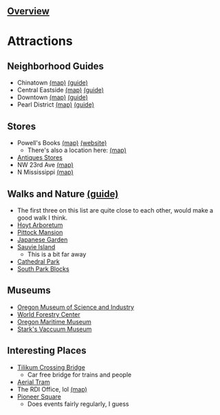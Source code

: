 ## [Overview](./Overview.md)

# Attractions

## Neighborhood Guides
- Chinatown [(map)](https://www.google.com/maps/place/Old+Town,+Portland,+OR/@45.5253147,-122.6770211,1560m/data=!3m2!1e3!4b1!4m5!3m4!1s0x5495a0aa760d4f55:0x832a930e6fa4a44c!8m2!3d45.5259688!4d-122.6744951) [(guide)](https://www.travelportland.com/neighborhoods/old-town-chinatown/)
- Central Eastside [(map)](https://www.google.com/maps/place/Central+Eastside,+Portland,+OR+97214/@45.5165584,-122.6714532,3120m/data=!3m3!1e3!4b1!5s0x54950a686548fdfb:0x7ac22dbbaf8d82c0!4m12!1m6!3m5!1s0x54950b7e8cffd625:0x2d4ba3b3f60092cc!2sPortland+Aerial+Tram+-+Lower+Terminal!8m2!3d45.4992783!4d-122.6709577!3m4!1s0x5495a0a0a7b92725:0x10df280cdb750ec7!8m2!3d45.5165456!4d-122.6626968) [(guide)](https://www.travelportland.com/neighborhoods/central-eastside/)
- Downtown [(map)](https://www.google.com/maps/@45.517855,-122.6740529,2640m/data=!3m1!1e3) [(guide)](https://www.travelportland.com/neighborhoods/downtown/)
- Pearl District [(map)](https://www.google.com/maps/place/Pearl+District,+Portland,+OR/@45.5304531,-122.6893647,15z/data=!3m1!4b1!4m5!3m4!1s0x549509fe42c62a61:0xbf294ba55f24a8a6!8m2!3d45.5300496!4d-122.684412) [(guide)](https://www.travelportland.com/neighborhoods/pearl-district/)

## Stores

- Powell's Books [(map)](https://www.google.com/maps/place/Powell's+City+of+Books/@45.5230669,-122.7020694,14z/data=!4m9!1m2!2m1!1sPowell's+Books!3m5!1s0x54950a03b7b42a07:0x60d8820872cc912f!8m2!3d45.5230654!4d-122.6812454!15sCg5Qb3dlbGwncyBCb29rcyIDiAEBWhAiDnBvd2VsbCdzIGJvb2tzkgEKYm9va19zdG9yZeABAA) [(website)](https://www.powells.com/locations/powells-city-of-books)
	- There's also a location here: [(map)](https://www.google.com/maps/place/Powell's+Books+on+Hawthorne/@45.5148879,-122.6496268,14z/data=!4m9!1m2!2m1!1sPowell's+Books!3m5!1s0x5495a08d84e852e5:0x9696aebb3d5dbf0a!8m2!3d45.5121614!4d-122.6253414!15sCg5Qb3dlbGwncyBCb29rcyIDiAEBWhAiDnBvd2VsbCdzIGJvb2tzkgEKYm9va19zdG9yZeABAA)
- [Antiques Stores](https://www.travelportland.com/attractions/antiquing-portland/)
- NW 23rd Ave [(map)](https://www.google.com/maps/place/NW+23rd+Ave,+Portland,+OR+97210/@45.5316424,-122.6966486,16.5z/data=!4m5!3m4!1s0x549509e569238a95:0x31f30d3d11cf540a!8m2!3d45.5319207!4d-122.698686)
- N Mississippi [(map)](https://www.google.com/maps/place/N+Mississippi+Ave,+Portland,+OR/@45.5579518,-122.6744341,13.75z/data=!4m5!3m4!1s0x5495a7085482a1eb:0xb503cf583c1d41ff!8m2!3d45.561149!4d-122.675996)

## Walks and Nature [(guide)](https://www.travelportland.com/culture/portlands-best-spots-for-fall-color/)

- The first three on this list are quite close to each other, would make a good walk I think.
- [Hoyt Arboretum](https://www.google.com/maps/place/Hoyt+Arboretum/@45.5156836,-122.7178137,17z/data=!3m1!4b1!4m5!3m4!1s0x54950987fa6ec2f1:0x1d78a551ed2727c!8m2!3d45.5156799!4d-122.715625)
- [Pittock Mansion](https://www.google.com/maps/place/Pittock+Mansion/@45.5240397,-122.7172062,15.75z/data=!4m5!3m4!1s0x549509920bd06f53:0xbfea2f6e1ea1c0fa!8m2!3d45.5252061!4d-122.7162689)
- [Japanese Garden](https://www.google.com/maps/place/Portland+Japanese+Garden/@45.5194115,-122.7090681,17z/data=!3m1!4b1!4m5!3m4!1s0x5495098a15edc679:0x9e8cc03627015eed!8m2!3d45.5194078!4d-122.7068794)
- [Sauvie Island](https://www.google.com/maps/place/Portland+Japanese+Garden/@45.5194115,-122.7090681,17z/data=!3m1!4b1!4m5!3m4!1s0x5495098a15edc679:0x9e8cc03627015eed!8m2!3d45.5194078!4d-122.7068794)
	- This is a bit far away
- [Cathedral Park](https://www.google.com/maps/place/Cathedral+Park,+Portland,+OR/@45.5876825,-122.7656079,15z/data=!3m1!4b1!4m5!3m4!1s0x549507fe4a6209b1:0x280136ac66849c76!8m2!3d45.589109!4d-122.7563684)
- [South Park Blocks](https://www.google.com/maps/place/South+Park+Blocks/@45.5153098,-122.6823087,16.5z/data=!4m5!3m4!1s0x54950a10b650ce09:0x3df771dc270ee929!8m2!3d45.5160086!4d-122.6828274)

## Museums
- [Oregon Museum of Science and Industry](https://www.google.com/maps/place/Oregon+Museum+of+Science+and+Industry+(OMSI)/@45.50839,-122.6682023,17z/data=!3m1!4b1!4m5!3m4!1s0x54950a72e8b112d1:0xd074694827faf84c!8m2!3d45.5083863!4d-122.6660136)
- [World Forestry Center](https://www.google.com/maps/place/World+Forestry+Center/@45.5107117,-122.7201497,780m/data=!3m2!1e3!4b1!4m5!3m4!1s0x54950a2bd9e63183:0x5d5525bdd14e87b9!8m2!3d45.510708!4d-122.717961)
- [Oregon Maritime Museum](https://www.google.com/maps/place/Oregon+Maritime+Museum/@45.5195756,-122.67224,926m/data=!3m1!1e3!4m5!3m4!1s0x54950a070558f049:0x8c55333c50b72182!8m2!3d45.520183!4d-122.6697462)
- [Stark's Vaccuum Museum](https://www.google.com/maps/place/Stark's+Vacuum+Museum/@45.5237135,-122.6634187,780m/data=!3m2!1e3!4b1!4m5!3m4!1s0x5495a13ddb3c58eb:0x5d2ebbd2f572f26e!8m2!3d45.5237099!4d-122.66126)

## Interesting Places
- [Tilikum Crossing Bridge](https://www.google.com/maps/place/Tilikum+Crossing+Bridge/@45.5064529,-122.6683277,1362m/data=!3m1!1e3!4m12!1m6!3m5!1s0x54950a72e8b112d1:0xd074694827faf84c!2sOregon+Museum+of+Science+and+Industry+(OMSI)!8m2!3d45.5083863!4d-122.6660136!3m4!1s0x54950a6ddd94b151:0x40f5de053433ee8b!8m2!3d45.5049202!4d-122.6670299)
	- Car free bridge for trains and people
- [Aerial Tram](https://www.google.com/maps/place/Portland+Aerial+Tram+-+Lower+Terminal/@45.4992465,-122.6736503,1312m/data=!3m2!1e3!5s0x54950a686548fdfb:0x7ac22dbbaf8d82c0!4m5!3m4!1s0x54950b7e8cffd625:0x2d4ba3b3f60092cc!8m2!3d45.4992783!4d-122.6709577)
- The RDI Office, lol [(map)](https://www.google.com/maps/place/Resource+Data/@45.5204707,-122.6867907,780m/data=!3m3!1e3!4b1!5s0x54950a1cad42dc8d:0x99d04b58f52aa4d9!4m5!3m4!1s0x54950a1cad34a04d:0x94f0d0abcc58d2ca!8m2!3d45.520467!4d-122.684602)
- [Pioneer Square](https://www.google.com/maps/place/Pioneer+Courthouse+Square/@45.5206135,-122.6764009,15.25z/data=!4m5!3m4!1s0x54950a051d703e13:0xfebc36dc49ec79c7!8m2!3d45.5189565!4d-122.6792803)
	- Does events fairly regularly, I guess